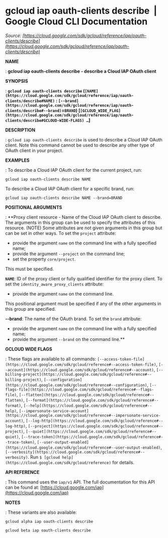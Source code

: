 # gcloud iap oauth-clients describe  |  Google Cloud CLI Documentation

*Source: [https://cloud.google.com/sdk/gcloud/reference/iap/oauth-clients/describe](https://cloud.google.com/sdk/gcloud/reference/iap/oauth-clients/describe)*

**NAME**

: **gcloud iap oauth-clients describe - describe a Cloud IAP OAuth client**

**SYNOPSIS**

: **`gcloud iap oauth-clients describe` (`[NAME](https://cloud.google.com/sdk/gcloud/reference/iap/oauth-clients/describe#NAME)` : `[--brand](https://cloud.google.com/sdk/gcloud/reference/iap/oauth-clients/describe#--brand)`=`BRAND`) [`[GCLOUD_WIDE_FLAG](https://cloud.google.com/sdk/gcloud/reference/iap/oauth-clients/describe#GCLOUD-WIDE-FLAGS) …`]**

**DESCRIPTION**

: `gcloud iap oauth-clients describe` is used to describe a Cloud IAP
OAuth client. Note this command cannot be used to describe any other type of
OAuth client in your project.

**EXAMPLES**

: To describe a Cloud IAP OAuth client for the current project, run:

```
gcloud iap oauth-clients describe NAME
```

To describe a Cloud IAP OAuth client for a specific brand, run:

```
gcloud iap oauth-clients describe NAME --brand=BRAND
```

**POSITIONAL ARGUMENTS**

: **Proxy client resource - Name of the Cloud IAP OAuth client to describe. The
arguments in this group can be used to specify the attributes of this resource.
(NOTE) Some attributes are not given arguments in this group but can be set in
other ways.
To set the `project` attribute:

- provide the argument `name` on the command line with a fully
specified name;
- provide the argument `--project` on the command line;
- set the property `core/project`.

This must be specified.

**`NAME`**:
ID of the proxy client or fully qualified identifier for the proxy client.
To set the `identity_aware_proxy_clients` attribute:

- provide the argument `name` on the command line.

This positional argument must be specified if any of the other arguments in this
group are specified.

**--brand**:
The name of the OAuth brand.
To set the `brand` attribute:

- provide the argument `name` on the command line with a fully
specified name;
- provide the argument `--brand` on the command line.**

**GCLOUD WIDE FLAGS**

: These flags are available to all commands: `[--access-token-file](https://cloud.google.com/sdk/gcloud/reference#--access-token-file)`,
`[--account](https://cloud.google.com/sdk/gcloud/reference#--account)`, `[--billing-project](https://cloud.google.com/sdk/gcloud/reference#--billing-project)`,
`[--configuration](https://cloud.google.com/sdk/gcloud/reference#--configuration)`,
`[--flags-file](https://cloud.google.com/sdk/gcloud/reference#--flags-file)`,
`[--flatten](https://cloud.google.com/sdk/gcloud/reference#--flatten)`, `[--format](https://cloud.google.com/sdk/gcloud/reference#--format)`, `[--help](https://cloud.google.com/sdk/gcloud/reference#--help)`, `[--impersonate-service-account](https://cloud.google.com/sdk/gcloud/reference#--impersonate-service-account)`,
`[--log-http](https://cloud.google.com/sdk/gcloud/reference#--log-http)`,
`[--project](https://cloud.google.com/sdk/gcloud/reference#--project)`, `[--quiet](https://cloud.google.com/sdk/gcloud/reference#--quiet)`, `[--trace-token](https://cloud.google.com/sdk/gcloud/reference#--trace-token)`, `[--user-output-enabled](https://cloud.google.com/sdk/gcloud/reference#--user-output-enabled)`,
`[--verbosity](https://cloud.google.com/sdk/gcloud/reference#--verbosity)`.
Run `$ [gcloud help](https://cloud.google.com/sdk/gcloud/reference)` for details.

**API REFERENCE**

: This command uses the `iap/v1` API. The full documentation for this
API can be found at: [https://cloud.google.com/iap](https://cloud.google.com/iap)

**NOTES**

: These variants are also available:

```
gcloud alpha iap oauth-clients describe
```

```
gcloud beta iap oauth-clients describe
```